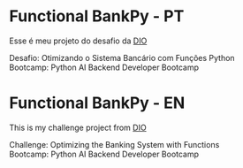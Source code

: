 # Functional BankPy - PT

Esse é meu projeto do desafio da [DIO](https://www.dio.me/)

Desafio: Otimizando o Sistema Bancário com Funções Python\
Bootcamp: Python AI Backend Developer Bootcamp

# Functional BankPy - EN

This is my challenge project from [DIO](https://www.dio.me/)

Challenge: Optimizing the Banking System with Functions\
Bootcamp: Python AI Backend Developer Bootcamp
